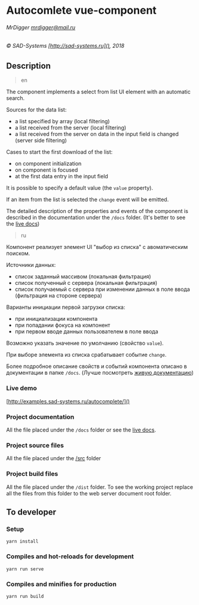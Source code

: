 # Autocomlete vue-component

###### MrDigger <mrdigger@mail.ru>
###### © SAD-Systems [http://sad-systems.ru](), 2018

## Description

> en

The component implements a select from list UI element with an automatic search.

Sources for the data list:

 - a list specified by array (local filtering)
 - a list received from the server (local filtering)
 - a list received from the server on data in the input field is changed (server side filtering)

Cases to start the first download of the list:

 - on component initialization
 - on component is focused
 - at the first data entry in the input field

It is possible to specify a default value (the `value` property).

If an item from the list is selected the `change` event will be emitted.

The detailed description of the properties and events of the component 
is described in the documentation under the `/docs` folder.
(It's better to see the [live docs](http://examples.sad-systems.ru/autocomplete/docs/))

> ru

Компонент реализует элемент UI "выбор из списка" с авоматическим поиском.

Источники данных:
 - список заданный массивом (локальная фильтрация)
 - список полученный с сервера (локальная фильтрация)
 - список получаемый с сервера при изменении данных в поле ввода (фильтрация на стороне сервера)

Варианты инициации первой загрузки списка:
 - при инициализации компонента
 - при попадании фокуса на компонент
 - при первом вводе данных пользователем в поле ввода
 
Возможно указать значение по умолчанию (свойство `value`).

При выборе элемента из списка срабатывает событие `change`.
 
Более подробное описание свойств и событий компонента описано в документации в папке `/docs`.
(Лучше посмотреть [живую документацию](http://examples.sad-systems.ru/autocomplete/docs/)) 

### Live demo

  [http://examples.sad-systems.ru/autocomplete/]()


### Project documentation

  All the file placed under the `/docs` folder 
  or see the [live docs](http://examples.sad-systems.ru/autocomplete/docs/).
 
### Project source files

  All the file placed under the [/src](./src) folder

### Project build files

 All the file placed under the `/dist` folder.
 To see the working project replace all the files from this 
 folder to the web server document root folder. 

## To developer

### Setup
```
yarn install
```

### Compiles and hot-reloads for development
```
yarn run serve
```

### Compiles and minifies for production
```
yarn run build
```
